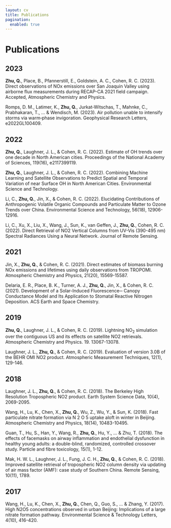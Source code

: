 ```yaml
---
layout: cv
title: Publications
pagination:
  enabled: true
---
```


# Publications

## 2023
**Zhu, Q.**, Place, B., Pfannerstill, E., Goldstein, A. C., Cohen, R. C. (2023). Direct observations of NOx emissions over San Joaquin Valley using airborne flux measurements during RECAP-CA 2021 field campaign. Accepted, Atmospheric Chemistry and Physics.

Romps, D. M., Latimer, K., **Zhu, Q.**, Jurkat‐Witschas, T., Mahnke, C., Prabhakaran, T., ... & Wendisch, M. (2023). Air pollution unable to intensify storms via warm‐phase invigoration. Geophysical Research Letters, e2022GL100409.

## 2022
**Zhu, Q.**, Laughner, J. L., & Cohen, R. C. (2022). Estimate of OH trends over one decade in North American cities. Proceedings of the National Academy of Sciences, 119(16), e2117399119.

**Zhu, Q.**, Laughner, J. L., & Cohen, R. C. (2022). Combining Machine Learning and Satellite Observations to Predict Spatial and Temporal Variation of near Surface OH in North American Cities. Environmental Science and Technology.

Li, C., **Zhu, Q.**, Jin, X., & Cohen, R. C. (2022). Elucidating Contributions of Anthropogenic Volatile Organic Compounds and Particulate Matter to Ozone Trends over China. Environmental Science and Technology, 56(18), 12906-12916.

Li, C., Xu, X., Liu, X., Wang, J., Sun, K., van Geffen, J., **Zhu, Q.**, Cohen, R. C. (2022). Direct Retrieval of NO2 Vertical Columns from UV-Vis (390-495 nm) Spectral Radiances Using a Neural Network. Journal of Remote Sensing.

## 2021
Jin, X., **Zhu, Q.**, & Cohen, R. C. (2021). Direct estimates of biomass burning NOx emissions and lifetimes using daily observations from TROPOMI. Atmospheric Chemistry and Physics, 21(20), 15569-15587.

Delaria, E. R., Place, B. K., Turner, A. J., **Zhu, Q.**, Jin, X., & Cohen, R. C. (2021). Development of a Solar-Induced Fluorescence─ Canopy Conductance Model and Its Application to Stomatal Reactive Nitrogen Deposition. ACS Earth and Space Chemistry.

## 2019
**Zhu, Q.**, Laughner, J. L., & Cohen, R. C. (2019). Lightning NO$_2$ simulation over the contiguous US and its effects on satellite NO2 retrievals. Atmospheric Chemistry and Physics. 19. 13067-13078.

Laughner, J. L., **Zhu, Q.**, & Cohen, R. C. (2019). Evaluation of version 3.0B of the BEHR OMI NO2 product. Atmospheric Measurement Techniques, 12(1), 129-146.

## 2018
Laughner, J. L., **Zhu, Q.**, & Cohen, R. C. (2018). The Berkeley High Resolution Tropospheric NO2 product. Earth System Science Data, 10(4), 2069-2095.

Wang, H., Lu, K., Chen, X., **Zhu, Q.**, Wu, Z., Wu, Y., & Sun, K. (2018). Fast particulate nitrate formation via N 2 O 5 uptake aloft in winter in Beijing. Atmospheric Chemistry and Physics, 18(14), 10483-10495.

Guan, T., Hu, S., Han, Y., Wang, R., **Zhu, Q.**, Hu, Y., ... & Zhu, T. (2018). The effects of facemasks on airway inflammation and endothelial dysfunction in healthy young adults: a double-blind, randomized, controlled crossover study. Particle and fibre toxicology, 15(1), 1-12.

Mak, H. W. L., Laughner, J. L., Fung, J. C. H., **Zhu, Q.**, & Cohen, R. C. (2018). Improved satellite retrieval of tropospheric NO2 column density via updating of air mass factor (AMF): case study of Southern China. Remote Sensing, 10(11), 1789.

## 2017
Wang, H., Lu, K., Chen, X., **Zhu, Q.**, Chen, Q., Guo, S., ... & Zhang, Y. (2017). High N2O5 concentrations observed in urban Beijing: Implications of a large nitrate formation pathway. Environmental Science & Technology Letters, 4(10), 416-420.

